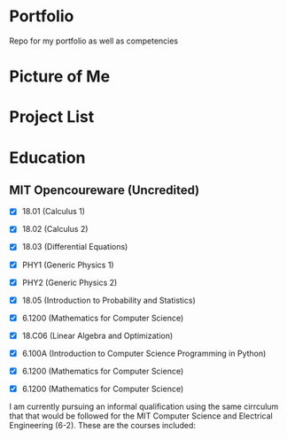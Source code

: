 # Portfolio
Repo for my portfolio as well as competencies

# Picture of Me

# Project List 

# Education
## MIT Opencoureware (Uncredited)

* [x] 18.01   (Calculus 1) 
* [x] 18.02   (Calculus 2) 
* [x] 18.03   (Differential Equations)
* [x] PHY1    (Generic Physics 1) 
* [x] PHY2    (Generic Physics 2)
* [x] 18.05   (Introduction to Probability and Statistics)
* [x] 6.1200 (Mathematics for Computer Science)
* [x] 18.C06 (Linear Algebra and Optimization)
* [x] 6.100A (Introduction to Computer Science Programming in Python)
* [x] 6.1200 (Mathematics for Computer Science)
* [x] 6.1200 (Mathematics for Computer Science)




I am currently pursuing an informal qualification using the same cirrculum that that would be followed for the MIT Computer Science and Electrical Engineering (6-2).
These are the courses included:


